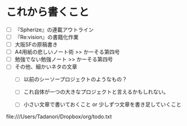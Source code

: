 # これから書くこと

 * [ ] 『Spherize』の連載アウトライン
 * [ ] 『Re:vision』の書籍化作業
 * [ ] 大阪SFの原稿書き
 * [ ] A4用紙の悲しいノート術 >> かーそる第四号
 * [ ] 勉強でない勉強ノート >> かーそる第四号
 * [ ] その他、細かいネタの文章
    * [ ] 以前のシーソープロジェクトのようなもの？
    * [ ] これ自体が一つの大きなプロジェクトと言えるかもしれない。
    * [ ] 小さい文章で書いておくこと or 少しずつ文章を書き足していくこと


 file:///Users/Tadanori/Dropbox/org/todo.txt


